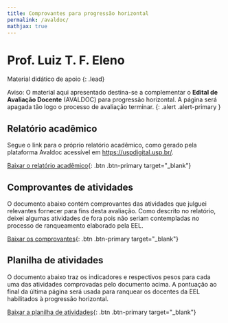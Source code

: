 ```yaml
---
title: Comprovantes para progressão horizontal
permalink: /avaldoc/
mathjax: true
---
```


# Prof. Luiz T. F. Eleno

Material didático de apoio
{: .lead}

 <span class='badge badge-pill badge-warning'>Aviso:</span> O material aqui apresentado destina-se a complementar o **Edital de Avaliação Docente** (AVALDOC) para progressão horizontal. A página será apagada tão logo o processo de avaliação terminar.
{: .alert .alert-primary }

## Relatório acadêmico

Segue o link para o próprio relatório acadêmico, como gerado pela plataforma Avaldoc acessível em <https://uspdigital.usp.br/>.

[Baixar o relatório acadêmico]({{site.baseurl}}/assets/avaldoc/RA-Eleno.pdf){: .btn .btn-primary target="\_blank"}

## Comprovantes de atividades

O documento abaixo contém comprovantes das atividades que julguei relevantes fornecer para fins desta avaliação. Como descrito no relatório, deixei algumas atividades de fora pois não seriam contempladas no processo de ranqueamento elaborado pela EEL. 

[Baixar os comprovantes]({{site.baseurl}}/assets/avaldoc/comprovantes-eleno.pdf){: .btn .btn-primary target="\_blank"}

## Planilha de atividades

O documento abaixo traz os indicadores e respectivos pesos para cada uma das atividades comprovadas pelo documento acima. A pontuação ao final da última página será usada para ranquear os docentes da EEL habilitados à progressão horizontal.

[Baixar a planilha de atividades]({{site.baseurl}}/assets/avaldoc/Planilha-eleno.pdf){: .btn .btn-primary target="\_blank"}